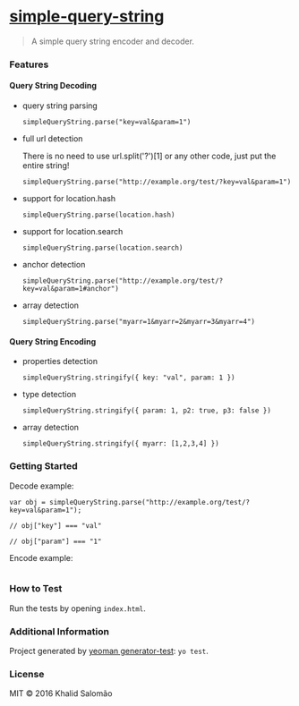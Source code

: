 # [simple-query-string](https://github.com/khalidsalomao/simple-query-string)

> A simple query string encoder and decoder.


### Features

#### Query String Decoding

* query string parsing

    `simpleQueryString.parse("key=val&param=1")`


* full url detection

    There is no need to use url.split('?')[1] or any other code, just put the entire string!

    `simpleQueryString.parse("http://example.org/test/?key=val&param=1")`


* support for location.hash 
    
    `simpleQueryString.parse(location.hash)`

* support for location.search
    
    `simpleQueryString.parse(location.search)`

* anchor detection
    
    `simpleQueryString.parse("http://example.org/test/?key=val&param=1#anchor")`

* array detection
    
    `simpleQueryString.parse("myarr=1&myarr=2&myarr=3&myarr=4")`


#### Query String Encoding

* properties detection

    `simpleQueryString.stringify({ key: "val", param: 1 })`

* type detection

    `simpleQueryString.stringify({ param: 1, p2: true, p3: false })`

* array detection

    `simpleQueryString.stringify({ myarr: [1,2,3,4] })`


### Getting Started

Decode example:
```
var obj = simpleQueryString.parse("http://example.org/test/?key=val&param=1");

// obj["key"] === "val"

// obj["param"] === "1"

```


Encode example:
```

```


### How to Test

Run the tests by opening `index.html`.


### Additional Information

Project generated by [yeoman generator-test](https://github.com/phillipalexander/generator-test): `yo test`.


### License

MIT © 2016 Khalid Salomão
